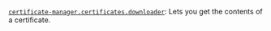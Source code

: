 [`certificate-manager.certificates.downloader`](../../../../iam/concepts/access-control/roles.md#certificate-manager-certificates-downloader): Lets you get the contents of a certificate.

